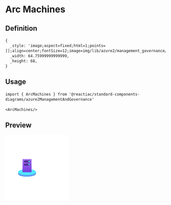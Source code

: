 # Arc Machines

## Definition

```
{
  _style: 'image;aspect=fixed;html=1;points=[];align=center;fontSize=12;image=img/lib/azure2/management_governance/Arc_Machines.svg;strokeColor=none;',
  _width: 64.75999999999999,
  _height: 68,
}
```

## Usage

```
import { ArcMachines } from '@reactiac/standard-components-diagrams/azure2ManagementAndGovernance'

<ArcMachines/>
```

## Preview

<img src="./arc-machines.png" width="200"/>
